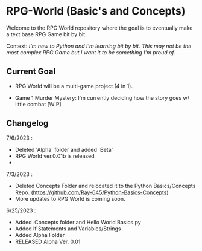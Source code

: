 # RPG-World (Basic's and Concepts)

Welcome to the RPG World repository where the goal is to eventually make a text base RPG Game bit by bit.

Context: *I'm new to Python and I'm learning bit by bit. This may not be the most complex RPG Game but I want it to be something I'm proud of.*

## Current Goal
- RPG World will be a multi-game project (4 in 1).

-  Game 1 Murder Mystery: I'm currently deciding how the story goes w/ little combat [WIP]
## Changelog
7/6/2023 :
-  Deleted 'Alpha' folder and added 'Beta'
-  RPG World ver.0.01b is released
-  
7/3/2023 :
-  Deleted Concepts Folder and relocated it to the Python Basics/Concepts Repo. (https://github.com/Ray-645/Python-Basics-Concepts)
-  More updates to RPG World is coming soon.

6/25/2023 : 
- Added .Concepts folder and Hello World Basics.py
- Added If Statements and Variables/Strings
- Added Alpha Folder
- RELEASED Alpha Ver. 0.01
